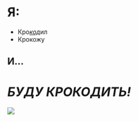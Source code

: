 # Я:

- Кро[*код*](https://www.youtube.com/watch?v=sYPxfyfJZFw)ил
- Крокожу
 ## **И...**

 # _БУДУ КРОКОДИТЬ!_

![](https://memepedia.ru/wp-content/uploads/2020/06/bez-nazvanija-1.jpg)

